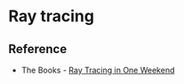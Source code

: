 # Ray tracing





## Reference

- The Books - [Ray Tracing in One Weekend](https://raytracing.github.io/)
